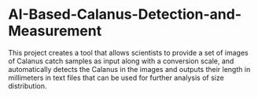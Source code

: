 # AI-Based-Calanus-Detection-and-Measurement
This project creates a tool that allows scientists to provide a set of images of Calanus catch samples as input along with a conversion scale, and automatically detects the Calanus in the images and outputs their length in millimeters in text files that can be used for further analysis of size distribution.
